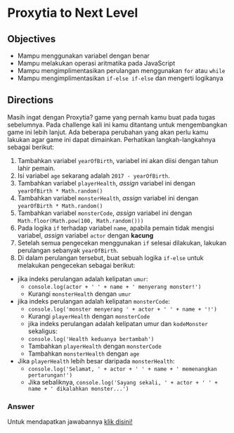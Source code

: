# Proxytia to Next Level

## Objectives
- Mampu menggunakan variabel dengan benar
- Mampu melakukan operasi aritmatika pada JavaScript
- Mampu mengimplimentasikan perulangan menggunakan `for` atau `while`
- Mampu mengimplimentasikan `if-else if-else` dan mengerti logikanya

## Directions
Masih ingat dengan Proxytia? game yang pernah kamu buat pada tugas sebelumnya. Pada challenge kali ini kamu ditantang untuk mengembangkan game ini lebih lanjut. Ada beberapa perubahan yang akan perlu kamu lakukan agar game ini dapat dimainkan. Perhatikan langkah-langkahnya sebagai berikut:

1. Tambahkan variabel `yearOfBirth`, variabel ini akan diisi dengan tahun lahir pemain.
2. Isi variabel `age` sekarang adalah `2017 - yearOfBirth`.
3. Tambahkan variabel `playerHealth`, *assign* variabel ini dengan `yearOfBirth * Math.random()`
4. Tambahkan variabel `monsterHealth`, *assign* variabel ini dengan `yearOfBirth * Math.random()`
5. Tambahkan variabel `monsterCode`, *assign* variabel ini dengan `Math.floor(Math.pow(100, Math.random()))`
6. Pada logika `if` terhadap variabel `name`, apabila pemain tidak mengisi variabel, *assign* variabel `actor` dengan **kacung**
7. Setelah semua pengecekan menggunakan `if` selesai dilakukan, lakukan perulangan sebanyak `yearOfBirth`.
8. Di dalam perulangan tersebut, buat sebuah logika `if-else` untuk melakukan pengecekan sebagai berikut:
  - jika indeks perulangan adalah kelipatan `umur`:
    - `console.log(actor + ' ' + name + ' menyerang monster!')`
    - Kurangi `monsterHealth` dengan `umur`
  - jika indeks perulangan adalah kelipatan `monsterCode`:
    - `console.log('monster menyerang ' + actor + ' ' + name + '!')`
    - Kurangi `playerHealth` dengan `monsterCode`
    - jika indeks perulangan adalah kelipatan umur dan `kodeMonster` sekaligus:
    - `console.log('Health keduanya bertambah')`
    - Tambahkan `playerHealth` dengan `monsterCode`
    - Tambahkan `monsterHealth` dengan `age`
  - Jika `playerHealth` lebih besar daripada `monsterHealth`:
    - `console.log('Selamat, ' + actor + ' ' + name + ' memenangkan pertarungan!')`
    - Jika sebaliknya, `console.log('Sayang sekali, ' + actor + ' ' + name + ' dikalahkan monster...')`

### Answer
Untuk mendapatkan jawabannya [klik disini!](answer.js)
